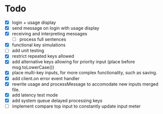 # Todo

- [x] login + usage display
- [x] send message on login with usage display
- [x] receiving and interpreting messages
  - [ ] process full sentences
- [x] functional key simulations
- [ ] add unit testing
- [x] restrict repeated keys allowed
- [x] add alternative keys allowing for priority input (place before msg.toLowerCase())
- [x] place multi-key inputs, for more complex functionality, such as saving.
- [x] add client.on error event handler
- [x] rewrite usage and processMessage to accomodate new inputs merged file.
- [x] add latency test mode
- [x] add system queue delayed processing keys
- [ ] implement compare top input to constantly update input meter
